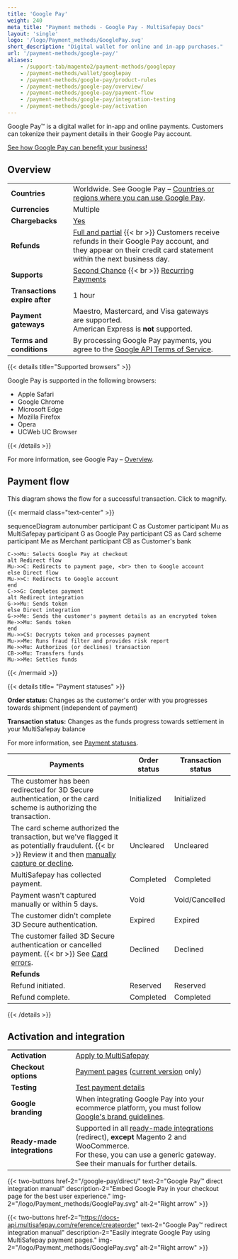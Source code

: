 ```yaml
---
title: 'Google Pay'
weight: 240
meta_title: "Payment methods - Google Pay - MultiSafepay Docs"
layout: 'single'
logo: '/logo/Payment_methods/GooglePay.svg' 
short_description: "Digital wallet for online and in-app purchases."
url: '/payment-methods/google-pay/'
aliases:
    - /support-tab/magento2/payment-methods/googlepay
    - /payment-methods/wallet/googlepay
    - /payment-methods/google-pay/product-rules
    - /payment-methods/google-pay/overview/
    - /payment-methods/google-pay/payment-flow
    - /payment-methods/google-pay/integration-testing
    - /payment-methods/google-pay/activation
---
```


Google Pay™ is a digital wallet for in-app and online payments. Customers can tokenize their payment details in their Google Pay account.

[See how Google Pay can benefit your business!](https://www.multisafepay.com/solutions/payment-methods/googlepay)

## Overview

|   |   |   |
|---|---|---|
| **Countries**  | Worldwide. See Google Pay – [Countries or regions where you can use Google Pay](https://support.google.com/pay/answer/9023773?hl=en#zippy=%2Cpay-online-or-in-apps).  | 
| **Currencies**  | Multiple  | 
| **Chargebacks**  | [Yes](/payments/chargebacks/) | 
| **Refunds** | [Full and partial](/refunds/full-partial/) {{< br >}} Customers receive refunds in their Google Pay account, and they appear on their credit card statement within the next business day.  |
| **Supports**  | [Second Chance](/features/second-chance/) {{< br >}} [Recurring Payments](/payments/recurring-payments/)  |
| **Transactions expire after** | 1 hour |
| **Payment gateways** | Maestro, Mastercard, and Visa gateways are supported. <br> American Express is **not** supported. |
| **Terms and conditions** | By processing Google Pay payments, you agree to the [Google API Terms of Service](https://payments.developers.google.com/terms/sellertos). |

{{< details title="Supported browsers" >}} 

Google Pay is supported in the following browsers:

- Apple Safari
- Google Chrome
- Microsoft Edge
- Mozilla Firefox
- Opera
- UCWeb UC Browser

{{< /details >}}

For more information, see Google Pay – [Overview](https://developers.google.com/pay/api/web/overview).

## Payment flow

This diagram shows the flow for a successful transaction. Click to magnify.

{{< mermaid class="text-center" >}}

sequenceDiagram
    autonumber
    participant C as Customer
    participant Mu as MultiSafepay
    participant G as Google Pay
    participant CS as Card scheme
    participant Me as Merchant
    participant CB as Customer's bank
    
    C->>Mu: Selects Google Pay at checkout
    alt Redirect flow
    Mu->>C: Redirects to payment page, <br> then to Google account
    else Direct flow
    Mu->>C: Redirects to Google account
    end
    C->>G: Completes payment 
    alt Redirect integration
    G->>Mu: Sends token
    else Direct integration
    G->>Me: Sends the customer's payment details as an encrypted token
    Me->>Mu: Sends token
    end
    Mu->>CS: Decrypts token and processes payment
    Mu->>Me: Runs fraud filter and provides risk report
    Me->>Mu: Authorizes (or declines) transaction
    CB->>Mu: Transfers funds 
    Mu->>Me: Settles funds

{{< /mermaid >}}
&nbsp;  

{{< details title= "Payment statuses" >}}

**Order status:** Changes as the customer's order with you progresses towards shipment (independent of payment)

**Transaction status:** Changes as the funds progress towards settlement in your MultiSafepay balance

For more information, see [Payment statuses](/payments/payment-statuses/).

| Payments | Order status | Transaction status |
|---|---|---|
| The customer has been redirected for 3D Secure authentication, or the card scheme is authorizing the transaction. | Initialized | Initialized |
| The card scheme authorized the transaction, but we've flagged it as potentially fraudulent. {{< br >}} Review it and then [manually capture or decline](/cards/uncaptured/). | Uncleared | Uncleared |
| MultiSafepay has collected payment. | Completed | Completed |
| Payment wasn't captured manually or within 5 days. | Void | Void/Cancelled |
| The customer didn't complete 3D&nbsp;Secure authentication. | Expired | Expired |
| The customer failed 3D&nbsp;Secure authentication or cancelled payment. {{< br >}} See [Card errors](/cards/errors/). | Declined | Declined   |
|**Refunds**|||
| Refund initiated. | Reserved | Reserved   |
| Refund complete.  | Completed | Completed   |

{{< /details >}}

## Activation and integration

| | |
|---|---|
| **Activation** | [Apply to MultiSafepay](/payments/activating-payment-methods/#apply-to-multisafepay) |
| **Checkout options** | [Payment pages](/payment-pages/) ([current version](/payment-pages/activation/) only)  |
| **Testing** | [Test payment details](/testing/test-payment-details/) |
| **Google branding** | When integrating Google Pay into your ecommerce platform, you must follow [Google's brand guidelines](https://developers.google.com/pay/api/web/guides/brand-guidelines). |
| **Ready-made integrations** | Supported in all [ready-made integrations](/integrations/ready-made/) (redirect), **except** Magento 2 and WooCommerce. <br> For these, you can use a generic gateway. See their manuals for further details. |


{{< two-buttons href-2="/google-pay/direct/" text-2="Google Pay™ direct integration manual" description-2="Embed Google Pay in your checkout page for the best user experience." img-2="/logo/Payment_methods/GooglePay.svg" alt-2="Right arrow" >}}

{{< two-buttons href-2="https://docs-api.multisafepay.com/reference/createorder" text-2="Google Pay™ redirect integration manual" description-2="Easily integrate Google Pay using MultiSafepay payment pages." img-2="/logo/Payment_methods/GooglePay.svg" alt-2="Right arrow" >}}
